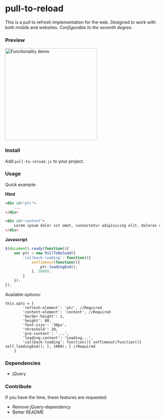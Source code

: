 # pull-to-reload 
This is a pull to refresh implementation for the web. Designed to work with both mobile and websites. *Configurable to the seventh degree.*

### Preview 

<img src="https://fat.gfycat.com/AnyHeartfeltBarnswallow.gif" style="height: 300px;" alt="Functionality demo">

### Install 
Add `pull-to-reload.js` to your project. 

### Usage 
Quick example: 

**Html**

```html
<div id="ptr">
    ...
</div>

<div id="content">
    Lorem ipsum dolor sit amet, consectetur adipisicing elit. Dolores doloribus harum sed odit optio, fuga nam modi quod beatae? Tempore sunt molestiae, soluta quas unde exercitationem, modi accusamus pariatur reiciendis!
</div>
```

**Javascript**

```javascript
$(document).ready(function(){
    var ptr = new PullToReload({ 
        'callback-loading': function(){
            setTimeout(function(){
                ptr.loadingEnd();
            }, 5000);
        }
    });
});

```


Available options:

```
this.opts = {
        'refresh-element': 'ptr', //Required
        'content-element': 'content', //Required
        'border-height': 1,
        'height': 80,
        'font-size': '30px',
        'threshold': 20,
        'pre-content': '...',
        'loading-content': 'Loading...',
        'callback-loading': function(){ setTimeout(function(){ self.loadingEnd(); }, 1000); } //Required
    }
```


### Dependencies
* jQuery 



### Contribute
If you have the time, these features are requested:

* Remove jQuery-dependency
* Better README